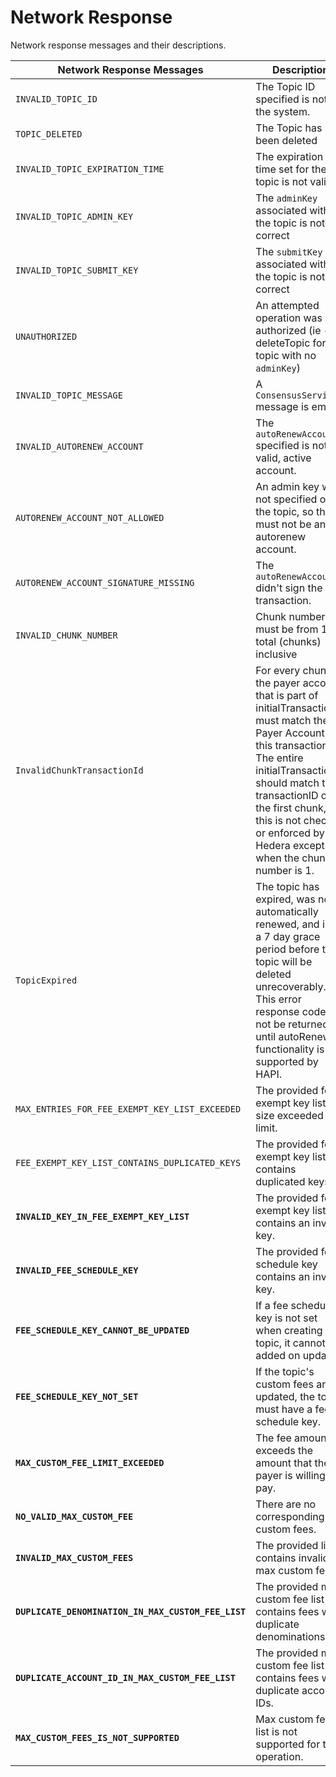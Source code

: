 # Network Response

Network response messages and their descriptions.

| Network Response Messages                           | Description                                                                                                                                                                                                                                                                                   |
| --------------------------------------------------- | --------------------------------------------------------------------------------------------------------------------------------------------------------------------------------------------------------------------------------------------------------------------------------------------- |
| `INVALID_TOPIC_ID`                                  | The Topic ID specified is not in the system.                                                                                                                                                                                                                                                  |
| `TOPIC_DELETED`                                     | The Topic has been deleted                                                                                                                                                                                                                                                                    |
| `INVALID_TOPIC_EXPIRATION_TIME`                     | ​The expiration time set for the topic is not valid                                                                                                                                                                                                                                           |
| `INVALID_TOPIC_ADMIN_KEY`                           | ​The `adminKey` associated with the topic is not correct                                                                                                                                                                                                                                      |
| `INVALID_TOPIC_SUBMIT_KEY`                          | ​The `submitKey` associated with the topic is not correct                                                                                                                                                                                                                                     |
| `UNAUTHORIZED`                                      | An attempted operation was not authorized (ie - a deleteTopic for a topic with no `adminKey`)                                                                                                                                                                                                 |
| `INVALID_TOPIC_MESSAGE`                             | A `ConsensusService` message is empty                                                                                                                                                                                                                                                         |
| `INVALID_AUTORENEW_ACCOUNT`                         | The `autoRenewAccount` specified is not a valid, active account.                                                                                                                                                                                                                              |
| `AUTORENEW_ACCOUNT_NOT_ALLOWED`                     | An admin key was not specified on the topic, so there must not be an autorenew account.                                                                                                                                                                                                       |
| `AUTORENEW_ACCOUNT_SIGNATURE_MISSING`               | The `autoRenewAccount` didn't sign the transaction.                                                                                                                                                                                                                                           |
| `INVALID_CHUNK_NUMBER`                              | Chunk number must be from 1 to total (chunks) inclusive                                                                                                                                                                                                                                       |
| `InvalidChunkTransactionId`                         | For every chunk, the payer account that is part of initialTransactionID must match the Payer Account of this transaction. The entire initialTransactionID should match the transactionID of the first chunk, but this is not checked or enforced by Hedera except when the chunk number is 1. |
| `TopicExpired`                                      | The topic has expired, was not automatically renewed, and is in a 7 day grace period before the topic will be deleted unrecoverably. This error response code will not be returned until autoRenew functionality is supported by HAPI.                                                        |
| `MAX_ENTRIES_FOR_FEE_EXEMPT_KEY_LIST_EXCEEDED`      | The provided fee exempt key list size exceeded the limit.                                                                                                                                                                                                                                     |
| `FEE_EXEMPT_KEY_LIST_CONTAINS_DUPLICATED_KEYS`      | The provided fee exempt key list contains duplicated keys.                                                                                                                                                                                                                                    |
| **`INVALID_KEY_IN_FEE_EXEMPT_KEY_LIST`**            | The provided fee exempt key list contains an invalid key.                                                                                                                                                                                                                                     |
| **`INVALID_FEE_SCHEDULE_KEY`**                      | The provided fee schedule key contains an invalid key.                                                                                                                                                                                                                                        |
| **`FEE_SCHEDULE_KEY_CANNOT_BE_UPDATED`**            | If a fee schedule key is not set when creating a topic, it cannot be added on update.                                                                                                                                                                                                         |
| **`FEE_SCHEDULE_KEY_NOT_SET`**                      | If the topic's custom fees are updated, the topic must have a fee schedule key.                                                                                                                                                                                                               |
| **`MAX_CUSTOM_FEE_LIMIT_EXCEEDED`**                 | The fee amount exceeds the amount that the payer is willing to pay.                                                                                                                                                                                                                           |
| **`NO_VALID_MAX_CUSTOM_FEE`**                       | There are no corresponding custom fees.                                                                                                                                                                                                                                                       |
| **`INVALID_MAX_CUSTOM_FEES`**                       | The provided list contains invalid max custom fees.                                                                                                                                                                                                                                           |
| **`DUPLICATE_DENOMINATION_IN_MAX_CUSTOM_FEE_LIST`** | The provided max custom fee list contains fees with duplicate denominations.                                                                                                                                                                                                                  |
| **`DUPLICATE_ACCOUNT_ID_IN_MAX_CUSTOM_FEE_LIST`**   | The provided max custom fee list contains fees with duplicate account IDs.                                                                                                                                                                                                                    |
| **`MAX_CUSTOM_FEES_IS_NOT_SUPPORTED`**              | Max custom fees list is not supported for this operation.                                                                                                                                                                                                                                     |
